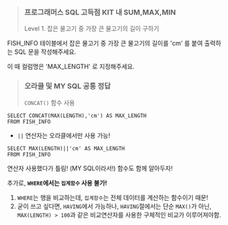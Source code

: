 <blockquote>
<h3 id="프로그래머스-sql-고득점-kit-내-summaxmin">프로그래머스 SQL 고득점 KIT 내 SUM,MAX,MIN</h3>
<p>Level 1. 잡은 물고기 중 가장 큰 물고기의 길이 구하기</p>
</blockquote>
<p>FISH_INFO 테이블에서 잡은 물고기 중 가장 큰 물고기의 길이를 'cm' 를 붙여 출력하는 SQL 문을 작성해주세요.</p>
<p>이 때 컬럼명은 'MAX_LENGTH' 로 지정해주세요.</p>
<blockquote>
<h3 id="오라클-및-my-sql-공통-정답">오라클 및 MY SQL 공통 정답</h3>
<p><code>CONCAT()</code> 함수 사용</p>
</blockquote>
<pre><code class="language-sql">SELECT CONCAT(MAX(LENGTH),'cm') AS MAX_LENGTH
FROM FISH_INFO</code></pre>
<ul>
<li><code>||</code> 연산자는 오라클에서만 사용 가능!</li>
</ul>
<pre><code class="language-sql">SELECT MAX(LENGTH)||'cm' AS MAX_LENGTH
FROM FISH_INFO</code></pre>
<p>연산자 사용했다가 틀림! (MY SQL이라서!)
함수도 함께 알아두자!</p>
<p>추가로, 
<strong><code>WHERE</code>에서는 <code>집계함수</code> 사용 불가!</strong></p>
<ol>
<li><code>WHERE</code>는 행을 비교하는데, <code>집계함수</code>는 전체 데이터를 계산하는 함수이기 때문!</li>
<li>굳이 쓰고 싶다면, <code>HAVING</code>에서 가능하나, <code>HAVING</code>절에서는 단순 <code>MAX()</code>가 아닌, <code>MAX(LENGTH) &gt; 100</code>과 같은 비교연산자를 사용한 구체적인 비교가 이루어져야함.</li>
</ol>